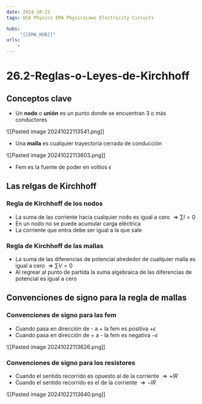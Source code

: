 ```yaml
---
date: 2024-10-22
tags: UCA Physics EMA PhysicsLaws Electricity Circuits

hubs:
     "[[EMA_HUB]]"
urls:
    -
---
```


# 26.2-Reglas-o-Leyes-de-Kirchhoff

## Conceptos clave

* Un **nodo** o **unión** es un punto donde se encuentran 3 o más conductores

![[Pasted image 20241022113541.png]]

* Una **malla** es cualquier trayectoria cerrada de conducción

![[Pasted image 20241022113603.png]]

* Fem es la fuente de poder en voltios $\epsilon$

## Las relgas de Kirchhoff

### Regla de Kirchhoff de los nodos
* La suma de las corriente hacia cualquier nodo es igual a cero $\Rightarrow \sum{I} = 0$
* En un nodo no se puede acumular carga eléctrica
* La corriente que entra debe ser igual a la que sale

### Regla de Kirchhoff de las mallas
* La suma de las diferencias de potencial alrededor de cualquier malla es igual a cero $\Rightarrow \sum{V}=0$
* Al regrear al punto de partida la suma algebraica de las diferencias de potencial es igual a cero

## Convenciones de signo para la regla de mallas

### Convenciones de signo para las fem

* Cuando pasa en dirección de - a + la fem es positiva $+\epsilon$
* Cuando pasa en dirección de + a - la fem es negativa $-\epsilon$

![[Pasted image 20241022113626.png]]

### Convenciones de signo para los resistores

* Cuando el sentido recorrido es opuesto al de la corriente $\Rightarrow +IR$
* Cuando el sentido recorrido es el de la corriente $\Rightarrow -IR$

![[Pasted image 20241022113640.png]]